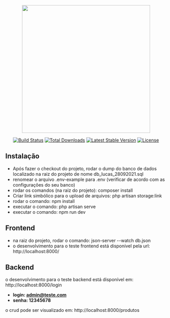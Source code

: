 <p align="center"><a href="https://laravel.com" target="_blank"><img src="https://raw.githubusercontent.com/laravel/art/master/logo-lockup/5%20SVG/2%20CMYK/1%20Full%20Color/laravel-logolockup-cmyk-red.svg" width="400"></a></p>

<p align="center">
<a href="https://travis-ci.org/laravel/framework"><img src="https://travis-ci.org/laravel/framework.svg" alt="Build Status"></a>
<a href="https://packagist.org/packages/laravel/framework"><img src="https://img.shields.io/packagist/dt/laravel/framework" alt="Total Downloads"></a>
<a href="https://packagist.org/packages/laravel/framework"><img src="https://img.shields.io/packagist/v/laravel/framework" alt="Latest Stable Version"></a>
<a href="https://packagist.org/packages/laravel/framework"><img src="https://img.shields.io/packagist/l/laravel/framework" alt="License"></a>
</p>

## Instalação

- Após fazer o checkout do projeto, rodar o dump do banco de dados localizado na raiz do projeto de nome db_lucas_28092021.sql
- renomear o arquivo .env-example para .env (verificar de acordo com as configurações do seu banco)
- rodar os comandos (na raiz do projeto): composer install
- Criar link simbólico para o upload de arquivos: php artisan storage:link
- rodar o comando: npm install
- executar o comando: php artisan serve
- executar o comando: npm run dev

## Frontend

- na raiz do projeto, rodar o comando: json-server --watch db.json
- o desenvolvimento para o teste frontend está disponível pela url: http://localhost:8000/


## Backend

o desenvolvimento para o teste backend está disponível em: http://localhost:8000/login
- **login: admin@teste.com**
- **senha: 12345678**

o crud pode ser visualizado em: http://localhost:8000/produtos

